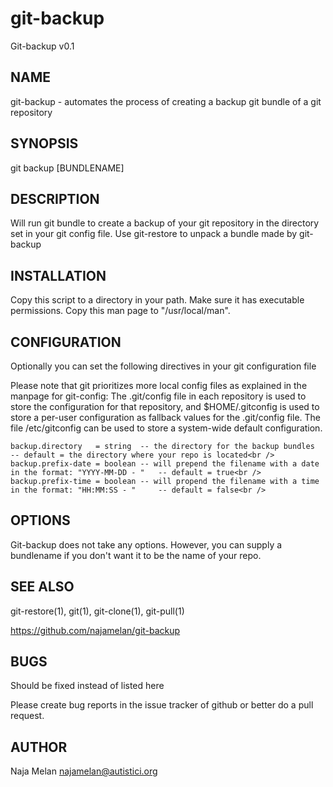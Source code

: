 git-backup
==========


Git-backup v0.1


## NAME
git-backup \- automates the process of creating a backup git bundle of a git repository


## SYNOPSIS
git backup [BUNDLENAME]


## DESCRIPTION
Will run git bundle to create a backup of your git repository in the directory set in your git config file. Use git-restore to unpack a bundle made by git-backup


## INSTALLATION
Copy this script to a directory in your path. Make sure it has executable permissions. Copy this man page to "/usr/local/man".


## CONFIGURATION
Optionally you can set the following directives in your git configuration file

Please note that git prioritizes more local config files as explained in the manpage for git-config:
The .git/config file in each repository is used to store the
configuration for that repository, and $HOME/.gitconfig is used to store a per-user configuration as fallback values for the .git/config file. The file /etc/gitconfig
can be used to store a system-wide default configuration.

	backup.directory   = string  -- the directory for the backup bundles                                   -- default = the directory where your repo is located<br />
	backup.prefix-date = boolean -- will prepend the filename with a date in the format: "YYYY-MM-DD - "   -- default = true<br />
	backup.prefix-time = boolean -- will propend the filename with a time in the format: "HH:MM:SS - "     -- default = false<br />


## OPTIONS
Git-backup does not take any options. However, you can supply a bundlename if you don't want it to be the name of your repo.


## SEE ALSO
git-restore(1), git(1), git-clone(1), git-pull(1)

https://github.com/najamelan/git-backup


## BUGS
Should be fixed instead of listed here

Please create bug reports in the issue tracker of github or better do a pull request.


## AUTHOR
Naja Melan najamelan@autistici.org